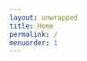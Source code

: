 ```yaml
---
layout: unwrapped
title: Home
permalink: /
menuorder: 1
---
```


<div class="carousel" data-flickity='{ "wrapAround": true }'>
    <!-- <div class="carousel-cell"><img src="/images/x480/workshop_flowers.jpg" alt="" /></div> -->
    <div class="carousel-cell"><img src="/images/640x480/balloons-and-chairs.jpg" alt="" /></div>
    <div class="carousel-cell"><img src="/images/640x480/balloons-and-tables.jpg" alt="" /></div>
    <div class="carousel-cell"><img src="/images/640x480/bar_baa.JPG" alt="" /></div>
    <div class="carousel-cell"><img src="/images/640x480/boy_on_tractor.jpg" alt="" /></div>
    <div class="carousel-cell"><img src="/images/640x480/bunting-and-tables.jpg" alt="" /></div>
    <div class="carousel-cell"><img src="/images/640x480/dog_on_tractor.jpg" alt="" /></div>
    <div class="carousel-cell"><img src="/images/640x480/farm_sign.jpg" alt="" /></div>
    <div class="carousel-cell"><img src="/images/640x480/image1.jpeg" alt="" /></div>
    <div class="carousel-cell"><img src="/images/640x480/image5.jpeg" alt="" /></div>
    <div class="carousel-cell"><img src="/images/640x480/IMG_2057.JPG" alt="" /></div>
    <div class="carousel-cell"><img src="/images/640x480/sunflowers_in_field.JPG" alt="" /></div>
    <div class="carousel-cell"><img src="/images/640x480/tom_and_bex_on_tractor.jpg" alt="" /></div>
    <div class="carousel-cell"><img src="/images/640x480/tractor-and-corn.JPG" alt="" /></div>
    <div class="carousel-cell"><img src="/images/640x480/venue_evening.JPG" alt="" /></div>
    <div class="carousel-cell"><img src="/images/640x480/venue_with_bunting_sepia.JPG" alt="" /></div>
    <div class="carousel-cell"><img src="/images/640x480/venue_with_bunting.JPG" alt="" /></div>
    <div class="carousel-cell"><img src="/images/640x480/workshop_flowers.jpg" alt="" /></div>
</div>

